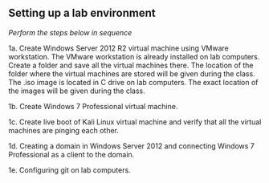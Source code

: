 ## Setting up a lab environment

*Perform the steps below in sequence*

1a. Create Windows Server 2012 R2 virtual machine using VMware workstation. The VMware workstation is already installed on lab computers. Create a folder and save all the virtual machines there. The location of the folder where the virtual machines are stored will be given during the class. The .iso image is located in C drive on lab computers. The exact location of the images will be given during the class.  

1b. Create Windows 7 Professional virtual machine.  

1c. Create live boot of Kali Linux virtual machine and verify that all the virtual machines are pinging each other.

1d. Creating a domain in Windows Server 2012 and connecting Windows 7 Professional as a client to the domain.  

1e. Configuring git on lab computers.  


